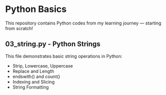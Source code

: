 # Python Basics

This repository contains Python codes from my learning journey — starting from scratch!

## 03_string.py - Python Strings

This file demonstrates basic string operations in Python:

- Strip, Lowercase, Uppercase
- Replace and Length
- endswith() and count()
- Indexing and Slicing
- String Formatting

